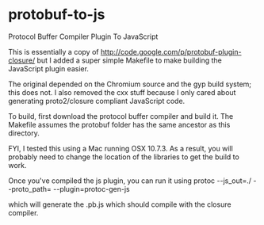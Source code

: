 protobuf-to-js
==============

Protocol Buffer Compiler Plugin To JavaScript

This is essentially a copy of http://code.google.com/p/protobuf-plugin-closure/
but I added a super simple Makefile to make building the JavaScript plugin easier.

The original depended on the Chromium source and the gyp build system;
this does not.  I also removed the cxx stuff because I only cared about generating
proto2/closure compliant JavaScript code.

To build, first download the protocol buffer compiler and build it.
The Makefile assumes the protobuf folder has the same ancestor as this directory.

FYI, I tested this using a Mac running OSX 10.7.3.  As a result, you will probably
need to change the location of the libraries to get the build to work.

Once you've compiled the js plugin, you can run it using
protoc --js_out=./ <proto file> --proto_path=<proto dir> --plugin=protoc-gen-js

which will generate the <proto file>.pb.js which should compile with the closure compiler.

